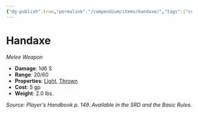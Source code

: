 ```yaml
---
{"dg-publish":true,"permalink":"/compendium/items/handaxe/","tags":["compendium/src/5e/phb","item/property/light","item/property/thrown","item/weapon/simple/melee"]}
---
```


# Handaxe
*Melee Weapon*  

- **Damage**: 1d6 S
- **Range**: 20/60
- **Properties**: [Light](rules/item-properties.md#Light), [Thrown](rules/item-properties.md#Thrown)
- **Cost**: 5 gp
- **Weight**: 2.0 lbs.

*Source: Player's Handbook p. 149. Available in the SRD and the Basic Rules.*